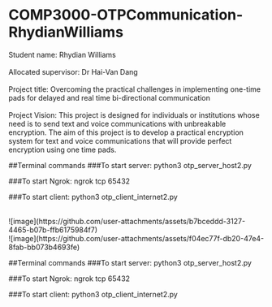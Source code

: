 # COMP3000-OTPCommunication-RhydianWilliams
Student name: Rhydian Williams <br>
<br>
Allocated supervisor: Dr Hai-Van Dang <br>
<br>
Project title: Overcoming the practical challenges in implementing one-time pads for delayed and real time bi-directional communication <br>
<br>
Project Vision: This project is designed for individuals or institutions whose need is to send text and voice communications with unbreakable encryption. The aim of this project is to develop a practical encryption system for text and voice communications that will provide perfect encryption using one time pads. <br>

##Terminal commands
###To start server:
python3 otp_server_host2.py

###To start Ngrok:
ngrok tcp 65432

###To start client:
python3 otp_client_internet2.py

<br>
![image](https://github.com/user-attachments/assets/b7bceddd-3127-4465-b07b-ffb6175984f7)
<br>
![image](https://github.com/user-attachments/assets/f04ec77f-db20-47e4-8fab-bb073b4693fe)

##Terminal commands
###To start server:
python3 otp_server_host2.py

###To start Ngrok:
ngrok tcp 65432

###To start client:
python3 otp_client_internet2.py






